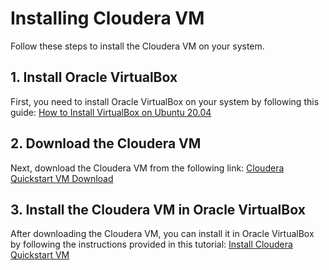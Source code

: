 # Installing Cloudera VM

Follow these steps to install the Cloudera VM on your system.

## 1. Install Oracle VirtualBox

First, you need to install Oracle VirtualBox on your system by following this guide:
[How to Install VirtualBox on Ubuntu 20.04](https://linuxize.com/post/how-to-install-virtualbox-on-ubuntu-20-04/)

## 2. Download the Cloudera VM

Next, download the Cloudera VM from the following link:
[Cloudera Quickstart VM Download](https://downloads.cloudera.com/demo_vm/virtualbox/cloudera-quickstart-vm-5.12.0-0-virtualbox.zip)

## 3. Install the Cloudera VM in Oracle VirtualBox

After downloading the Cloudera VM, you can install it in Oracle VirtualBox by following the instructions provided in this tutorial:
[Install Cloudera Quickstart VM](https://www.simplilearn.com/tutorials/big-data-tutorial/cloudera-quickstart-vm)
